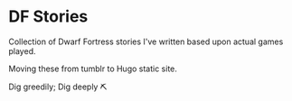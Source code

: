 # DF Stories

Collection of Dwarf Fortress stories I've written based upon actual games played.

Moving these from tumblr to Hugo static site.

Dig greedily; Dig deeply :pick:
